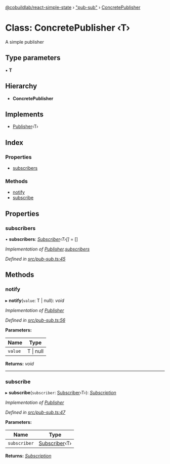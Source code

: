 [@cobuildlab/react-simple-state](../README.md) › ["pub-sub"](../modules/_pub_sub_.md) › [ConcretePublisher](_pub_sub_.concretepublisher.md)

# Class: ConcretePublisher ‹**T**›

A simple publisher

## Type parameters

▪ **T**

## Hierarchy

* **ConcretePublisher**

## Implements

* [Publisher](../interfaces/_pub_sub_.publisher.md)‹T›

## Index

### Properties

* [subscribers](_pub_sub_.concretepublisher.md#subscribers)

### Methods

* [notify](_pub_sub_.concretepublisher.md#notify)
* [subscribe](_pub_sub_.concretepublisher.md#subscribe)

## Properties

###  subscribers

• **subscribers**: *[Subscriber](../interfaces/_pub_sub_.subscriber.md)‹T›[]* = []

*Implementation of [Publisher](../interfaces/_pub_sub_.publisher.md).[subscribers](../interfaces/_pub_sub_.publisher.md#subscribers)*

*Defined in [src/pub-sub.ts:45](https://github.com/cobuildlab/react-simple-state/blob/269d4ef/src/pub-sub.ts#L45)*

## Methods

###  notify

▸ **notify**(`value`: T | null): *void*

*Implementation of [Publisher](../interfaces/_pub_sub_.publisher.md)*

*Defined in [src/pub-sub.ts:56](https://github.com/cobuildlab/react-simple-state/blob/269d4ef/src/pub-sub.ts#L56)*

**Parameters:**

Name | Type |
------ | ------ |
`value` | T &#124; null |

**Returns:** *void*

___

###  subscribe

▸ **subscribe**(`subscriber`: [Subscriber](../interfaces/_pub_sub_.subscriber.md)‹T›): *[Subscription](../interfaces/_pub_sub_.subscription.md)*

*Implementation of [Publisher](../interfaces/_pub_sub_.publisher.md)*

*Defined in [src/pub-sub.ts:47](https://github.com/cobuildlab/react-simple-state/blob/269d4ef/src/pub-sub.ts#L47)*

**Parameters:**

Name | Type |
------ | ------ |
`subscriber` | [Subscriber](../interfaces/_pub_sub_.subscriber.md)‹T› |

**Returns:** *[Subscription](../interfaces/_pub_sub_.subscription.md)*
